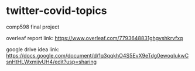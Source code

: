 # twitter-covid-topics
comp598 final project

overleaf report link:
https://www.overleaf.com/7793648831ghgvshkrvfxq

google drive idea link:
https://docs.google.com/document/d/1q3qqkhO4S5EvX9eTdg0ewoqIukwCsnHtHLWxmjivUH4/edit?usp=sharing

